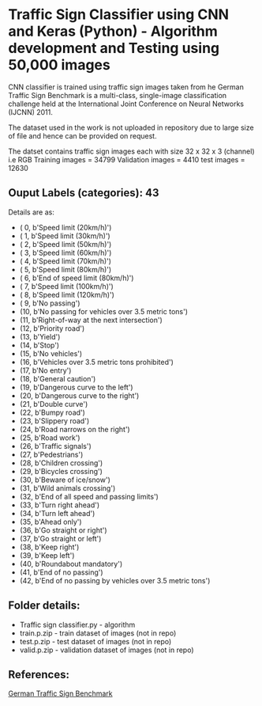 # Traffic Sign Classifier using CNN and Keras (Python) - Algorithm development and Testing using 50,000 images

CNN classifier is trained using traffic sign images taken from he German Traffic Sign Benchmark is a multi-class, single-image classification challenge held at the International Joint Conference on Neural Networks (IJCNN) 2011.

The dataset used in the work is not uploaded in repository due to large size of file and hence can be provided on request.

The datset contains traffic sign images each with size 32 x 32 x 3 (channel) i.e RGB
Training images = 34799
Validation images = 4410
test images = 12630

## Ouput Labels (categories): 43
Details are as:
* ( 0, b'Speed limit (20km/h)')
* ( 1, b'Speed limit (30km/h)')
* ( 2, b'Speed limit (50km/h)')
* ( 3, b'Speed limit (60km/h)')
* ( 4, b'Speed limit (70km/h)')
* ( 5, b'Speed limit (80km/h)')
* ( 6, b'End of speed limit (80km/h)')
* ( 7, b'Speed limit (100km/h)')
* ( 8, b'Speed limit (120km/h)')
* ( 9, b'No passing')
* (10, b'No passing for vehicles over 3.5 metric tons')
* (11, b'Right-of-way at the next intersection')
* (12, b'Priority road')
* (13, b'Yield')
* (14, b'Stop')
* (15, b'No vehicles')
* (16, b'Vehicles over 3.5 metric tons prohibited')
* (17, b'No entry')
* (18, b'General caution')
* (19, b'Dangerous curve to the left')
* (20, b'Dangerous curve to the right')
* (21, b'Double curve')
* (22, b'Bumpy road')
* (23, b'Slippery road')
* (24, b'Road narrows on the right')
* (25, b'Road work')
* (26, b'Traffic signals')
* (27, b'Pedestrians')
* (28, b'Children crossing')
* (29, b'Bicycles crossing')
* (30, b'Beware of ice/snow')
* (31, b'Wild animals crossing')
* (32, b'End of all speed and passing limits')
* (33, b'Turn right ahead')
* (34, b'Turn left ahead')
* (35, b'Ahead only')
* (36, b'Go straight or right')
* (37, b'Go straight or left')
* (38, b'Keep right')
* (39, b'Keep left')
* (40, b'Roundabout mandatory')
* (41, b'End of no passing')
* (42, b'End of no passing by vehicles over 3.5 metric tons')

## Folder details:
* Traffic sign classifier.py - algorithm
* train.p.zip - train dataset of images (not in repo)
* test.p.zip - test dataset of images (not in repo)
* valid.p.zip - validation dataset of images (not in repo)


## References:
[German Traffic Sign Benchmark](http://benchmark.ini.rub.de/)














